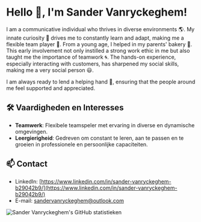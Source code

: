 # Hello 👋, I'm Sander Vanryckeghem!

I am a communicative individual who thrives in diverse environments 🌎. My innate curiosity 🤔 drives me to constantly learn and adapt, making me a flexible team player 🤝. From a young age, I helped in my parents' bakery 🥐. This early involvement not only instilled a strong work ethic in me but also taught me the importance of teamwork 🌀. The hands-on experience, especially interacting with customers, has sharpened my social skills, making me a very social person 😃.

I am always ready to lend a helping hand 🤲, ensuring that the people around me feel supported and appreciated.

## 🛠 Vaardigheden en Interesses
- **Teamwerk**: Flexibele teamspeler met ervaring in diverse en dynamische omgevingen.
- **Leergierigheid**: Gedreven om constant te leren, aan te passen en te groeien in professionele en persoonlijke capaciteiten.

## 📫 Contact
- LinkedIn: [https://www.linkedin.com/in/sander-vanryckeghem-b29042b9/](https://www.linkedin.com/in/sander-vanryckeghem-b29042b9/)
- E-mail: sandervanryckeghem@outlook.com

![Sander Vanryckeghem's GitHub statistieken](https://github-readme-stats.vercel.app/api?username=SanderVanryckeghem&show_icons=true&hide_title=true&count_private=true&hide=prs&theme=default_repocard)
